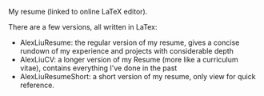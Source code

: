 My resume (linked to online LaTeX editor). 

There are a few versions, all written in LaTex:

* AlexLiuResume: the regular version of my resume, gives a concise rundown of my experience and projects with considerable depth
* AlexLiuCV: a longer version of my Resume (more like a curriculum vitae), contains everything I've done in the past
* AlexLiuResumeShort: a short version of my resume, only view for quick reference.
